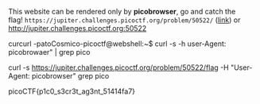 This website can be rendered only by **picobrowser**, go and catch the flag! `https://jupiter.challenges.picoctf.org/problem/50522/` ([link](https://jupiter.challenges.picoctf.org/problem/50522/)) or http://jupiter.challenges.picoctf.org:50522

curcurl -patoCosmico-picoctf@webshell:~$ curl -s -h user-Agent: picobrowaer" | grep pico


curl -s https://jupiter.challenges.picoctf.org/problem/50522/flag -H "User-Agent: picobrowser" grep pico


picoCTF{p1c0_s3cr3t_ag3nt_51414fa7}